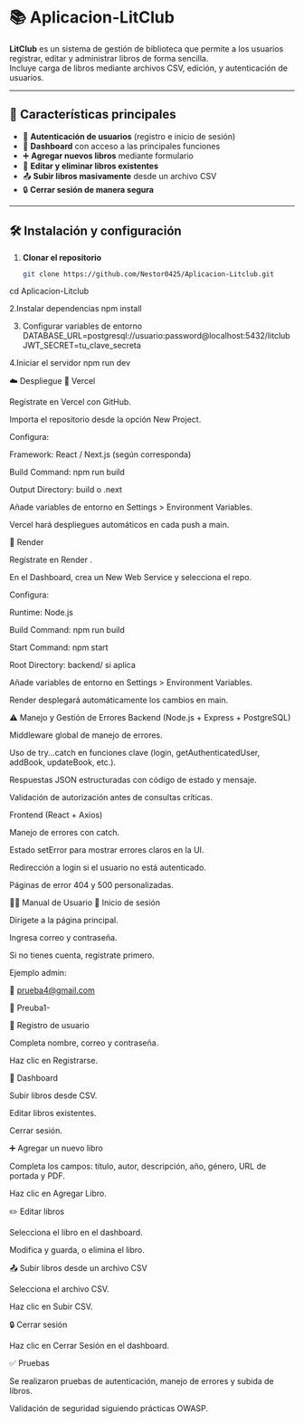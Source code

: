 # 📚 Aplicacion-LitClub

**LitClub** es un sistema de gestión de biblioteca que permite a los usuarios registrar, editar y administrar libros de forma sencilla.  
Incluye carga de libros mediante archivos CSV, edición, y autenticación de usuarios.

---

## 🚀 Características principales

- 🔑 **Autenticación de usuarios** (registro e inicio de sesión)
- 📂 **Dashboard** con acceso a las principales funciones
- ➕ **Agregar nuevos libros** mediante formulario
- 📝 **Editar y eliminar libros existentes**
- 📤 **Subir libros masivamente** desde un archivo CSV
- 🔒 **Cerrar sesión de manera segura**

---

## 🛠️ Instalación y configuración

1. **Clonar el repositorio**
   ```bash
   git clone https://github.com/Nestor0425/Aplicacion-Litclub.git
cd Aplicacion-Litclub

2.Instalar dependencias
npm install

3. Configurar variables de entorno
DATABASE_URL=postgresql://usuario:password@localhost:5432/litclub
JWT_SECRET=tu_clave_secreta

4.Iniciar el servidor
npm run dev

☁️ Despliegue
🔹 Vercel

Regístrate en Vercel
 con GitHub.

Importa el repositorio desde la opción New Project.

Configura:

Framework: React / Next.js (según corresponda)

Build Command: npm run build

Output Directory: build o .next

Añade variables de entorno en Settings > Environment Variables.

Vercel hará despliegues automáticos en cada push a main.

🔹 Render

Regístrate en Render
.

En el Dashboard, crea un New Web Service y selecciona el repo.

Configura:

Runtime: Node.js

Build Command: npm run build

Start Command: npm start

Root Directory: backend/ si aplica

Añade variables de entorno en Settings > Environment Variables.

Render desplegará automáticamente los cambios en main.

⚠️ Manejo y Gestión de Errores
Backend (Node.js + Express + PostgreSQL)

Middleware global de manejo de errores.

Uso de try...catch en funciones clave (login, getAuthenticatedUser, addBook, updateBook, etc.).

Respuestas JSON estructuradas con código de estado y mensaje.

Validación de autorización antes de consultas críticas.

Frontend (React + Axios)

Manejo de errores con catch.

Estado setError para mostrar errores claros en la UI.

Redirección a login si el usuario no está autenticado.

Páginas de error 404 y 500 personalizadas.

🧑‍💻 Manual de Usuario
🔑 Inicio de sesión

Dirígete a la página principal.

Ingresa correo y contraseña.

Si no tienes cuenta, regístrate primero.

Ejemplo admin:

📧 prueba4@gmail.com

🔑 Preuba1-

📝 Registro de usuario

Completa nombre, correo y contraseña.

Haz clic en Registrarse.

📂 Dashboard

Subir libros desde CSV.

Editar libros existentes.

Cerrar sesión.

➕ Agregar un nuevo libro

Completa los campos: título, autor, descripción, año, género, URL de portada y PDF.

Haz clic en Agregar Libro.

✏️ Editar libros

Selecciona el libro en el dashboard.

Modifica y guarda, o elimina el libro.

📤 Subir libros desde un archivo CSV

Selecciona el archivo CSV.

Haz clic en Subir CSV.

🔒 Cerrar sesión

Haz clic en Cerrar Sesión en el dashboard.

✅ Pruebas

Se realizaron pruebas de autenticación, manejo de errores y subida de libros.

Validación de seguridad siguiendo prácticas OWASP.
